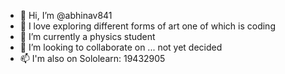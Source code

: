- 👋 Hi, I’m @abhinav841
- 👀 I love exploring different forms of art one of which is coding
- 🌱 I’m currently a physics student
- 💞️ I’m looking to collaborate on ... not yet decided
- 📫 I'm also on Sololearn: 19432905

<!---
abhinav841/abhinav841 is a ✨ special ✨ repository because its `README.md` (this file) appears on your GitHub profile.
You can click the Preview link to take a look at your changes.
--->
